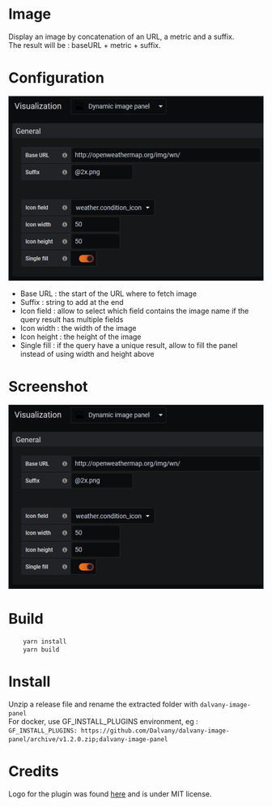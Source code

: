 # Image

Display an image by concatenation of an URL, a metric and a suffix.  
The result will be : baseURL + metric + suffix.  

# Configuration

![configuration panel](screenshot/configuration.png)

-   Base URL : the start of the URL where to fetch image
-   Suffix : string to add at the end
-   Icon field : allow to select which field contains the image name if the query
    result has multiple fields
-   Icon width : the width of the image
-   Icon height : the height of the image
-   Single fill : if the query have a unique result, allow to fill the panel instead
    of using width and height above

# Screenshot

![screenshot](screenshot/configuration.png)

# Build

```
    yarn install
    yarn build
```

# Install

Unzip a release file and rename the extracted folder with `dalvany-image-panel`  
For docker, use GF_INSTALL_PLUGINS environment, eg : `GF_INSTALL_PLUGINS: https://github.com/Dalvany/dalvany-image-panel/archive/v1.2.0.zip;dalvany-image-panel`

# Credits

Logo for the plugin was found [here](https://www.iconfinder.com/icons/211677/image_icon) and is under MIT license.
